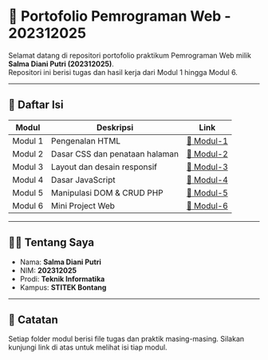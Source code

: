 # 📘 Portofolio Pemrograman Web - 202312025

Selamat datang di repositori portofolio praktikum Pemrograman Web milik **Salma Diani Putri (202312025)**.  
Repositori ini berisi tugas dan hasil kerja dari Modul 1 hingga Modul 6.

---

## 📂 Daftar Isi

| Modul | Deskripsi | Link |
|-------|-----------|------|
| Modul 1 | Pengenalan HTML | [📁 Modul-1](Modul-1/) |
| Modul 2 | Dasar CSS dan penataan halaman | [📁 Modul-2](Modul-2/) |
| Modul 3 | Layout dan desain responsif | [📁 Modul-3](Modul-3/) |
| Modul 4 | Dasar JavaScript | [📁 Modul-4](Modul-4/) |
| Modul 5 | Manipulasi DOM & CRUD PHP | [📁 Modul-5](Modul-5/) |
| Modul 6 | Mini Project Web | [📁 Modul-6](Modul-6/) |

---

## 🙋‍♀️ Tentang Saya
- Nama: **Salma Diani Putri**
- NIM: **202312025**
- Prodi: **Teknik Informatika**
- Kampus: **STITEK Bontang**

---

## 📌 Catatan
Setiap folder modul berisi file tugas dan praktik masing-masing. Silakan kunjungi link di atas untuk melihat isi tiap modul.

